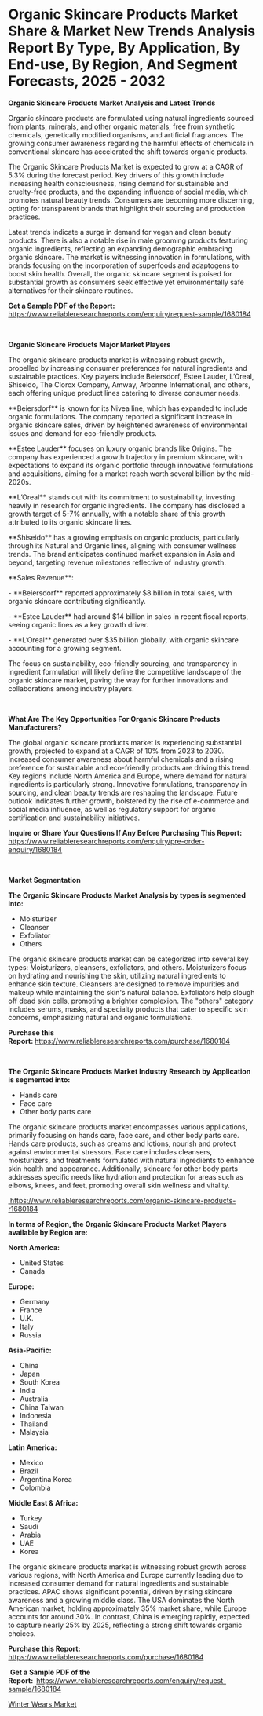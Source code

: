 <p><h1>Organic Skincare Products Market Share & Market New Trends Analysis Report By Type, By Application, By End-use, By Region, And Segment Forecasts, 2025 - 2032</h1></p><p><strong>Organic Skincare Products Market Analysis and Latest Trends</strong></p>
<p><p>Organic skincare products are formulated using natural ingredients sourced from plants, minerals, and other organic materials, free from synthetic chemicals, genetically modified organisms, and artificial fragrances. The growing consumer awareness regarding the harmful effects of chemicals in conventional skincare has accelerated the shift towards organic products. </p><p>The Organic Skincare Products Market is expected to grow at a CAGR of 5.3% during the forecast period. Key drivers of this growth include increasing health consciousness, rising demand for sustainable and cruelty-free products, and the expanding influence of social media, which promotes natural beauty trends. Consumers are becoming more discerning, opting for transparent brands that highlight their sourcing and production practices. </p><p>Latest trends indicate a surge in demand for vegan and clean beauty products. There is also a notable rise in male grooming products featuring organic ingredients, reflecting an expanding demographic embracing organic skincare. The market is witnessing innovation in formulations, with brands focusing on the incorporation of superfoods and adaptogens to boost skin health. Overall, the organic skincare segment is poised for substantial growth as consumers seek effective yet environmentally safe alternatives for their skincare routines.</p></p>
<p><strong>Get a Sample PDF of the Report:&nbsp;</strong> <a href="https://www.reliableresearchreports.com/enquiry/request-sample/1680184?utm_campaign=2201&utm_medium=2&utm_source=Github&utm_content=ia&utm_term=05022025&utm_id=organic-skincare-products">https://www.reliableresearchreports.com/enquiry/request-sample/1680184</a></p>
<p>&nbsp;</p>
<p><strong>Organic Skincare Products Major Market Players</strong></p>
<p><p>The organic skincare products market is witnessing robust growth, propelled by increasing consumer preferences for natural ingredients and sustainable practices. Key players include Beiersdorf, Estee Lauder, L’Oreal, Shiseido, The Clorox Company, Amway, Arbonne International, and others, each offering unique product lines catering to diverse consumer needs.</p><p>**Beiersdorf** is known for its Nivea line, which has expanded to include organic formulations. The company reported a significant increase in organic skincare sales, driven by heightened awareness of environmental issues and demand for eco-friendly products.</p><p>**Estee Lauder** focuses on luxury organic brands like Origins. The company has experienced a growth trajectory in premium skincare, with expectations to expand its organic portfolio through innovative formulations and acquisitions, aiming for a market reach worth several billion by the mid-2020s.</p><p>**L’Oreal** stands out with its commitment to sustainability, investing heavily in research for organic ingredients. The company has disclosed a growth target of 5-7% annually, with a notable share of this growth attributed to its organic skincare lines.</p><p>**Shiseido** has a growing emphasis on organic products, particularly through its Natural and Organic lines, aligning with consumer wellness trends. The brand anticipates continued market expansion in Asia and beyond, targeting revenue milestones reflective of industry growth.</p><p>**Sales Revenue**: </p><p>- **Beiersdorf** reported approximately $8 billion in total sales, with organic skincare contributing significantly.</p><p>- **Estee Lauder** had around $14 billion in sales in recent fiscal reports, seeing organic lines as a key growth driver.</p><p>- **L’Oreal** generated over $35 billion globally, with organic skincare accounting for a growing segment.</p><p>The focus on sustainability, eco-friendly sourcing, and transparency in ingredient formulation will likely define the competitive landscape of the organic skincare market, paving the way for further innovations and collaborations among industry players.</p></p>
<p>&nbsp;</p>
<p><strong>What Are The Key Opportunities For Organic Skincare Products Manufacturers?</strong></p>
<p><p>The global organic skincare products market is experiencing substantial growth, projected to expand at a CAGR of 10% from 2023 to 2030. Increased consumer awareness about harmful chemicals and a rising preference for sustainable and eco-friendly products are driving this trend. Key regions include North America and Europe, where demand for natural ingredients is particularly strong. Innovative formulations, transparency in sourcing, and clean beauty trends are reshaping the landscape. Future outlook indicates further growth, bolstered by the rise of e-commerce and social media influence, as well as regulatory support for organic certification and sustainability initiatives.</p></p>
<p><strong>Inquire or Share Your Questions If Any Before Purchasing This Report:</strong> <a href="https://www.reliableresearchreports.com/enquiry/pre-order-enquiry/1680184?utm_campaign=2201&utm_medium=2&utm_source=Github&utm_content=ia&utm_term=05022025&utm_id=organic-skincare-products">https://www.reliableresearchreports.com/enquiry/pre-order-enquiry/1680184</a></p>
<p>&nbsp;</p>
<p><strong>Market Segmentation</strong></p>
<p><strong>The Organic Skincare Products Market Analysis by types is segmented into:</strong></p>
<p><ul><li>Moisturizer</li><li>Cleanser</li><li>Exfoliator</li><li>Others</li></ul></p>
<p><p>The organic skincare products market can be categorized into several key types: Moisturizers, cleansers, exfoliators, and others. Moisturizers focus on hydrating and nourishing the skin, utilizing natural ingredients to enhance skin texture. Cleansers are designed to remove impurities and makeup while maintaining the skin's natural balance. Exfoliators help slough off dead skin cells, promoting a brighter complexion. The "others" category includes serums, masks, and specialty products that cater to specific skin concerns, emphasizing natural and organic formulations.</p></p>
<p><strong>Purchase this Report:&nbsp;</strong><a href="https://www.reliableresearchreports.com/purchase/1680184?utm_campaign=2201&utm_medium=2&utm_source=Github&utm_content=ia&utm_term=05022025&utm_id=organic-skincare-products">https://www.reliableresearchreports.com/purchase/1680184</a></p>
<p>&nbsp;</p>
<p><strong>The Organic Skincare Products Market Industry Research by Application is segmented into:</strong></p>
<p><ul><li>Hands care</li><li>Face care</li><li>Other body parts care</li></ul></p>
<p><p>The organic skincare products market encompasses various applications, primarily focusing on hands care, face care, and other body parts care. Hands care products, such as creams and lotions, nourish and protect against environmental stressors. Face care includes cleansers, moisturizers, and treatments formulated with natural ingredients to enhance skin health and appearance. Additionally, skincare for other body parts addresses specific needs like hydration and protection for areas such as elbows, knees, and feet, promoting overall skin wellness and vitality.</p></p>
<p><a href="https://www.reliableresearchreports.com/organic-skincare-products-r1680184?utm_campaign=2201&utm_medium=2&utm_source=Github&utm_content=ia&utm_term=05022025&utm_id=organic-skincare-products">&nbsp;https://www.reliableresearchreports.com/organic-skincare-products-r1680184</a></p>
<p><strong>In terms of Region, the Organic Skincare Products Market Players available by Region are:</strong></p>
<p>
    <p> <strong> North America: </strong>
        <ul>
            <li>United States</li>
            <li>Canada</li>
        </ul>
        </p> 
    <p> <strong> Europe: </strong>
        <ul>
            <li>Germany</li>
            <li>France</li>
            <li>U.K.</li>
            <li>Italy</li>
            <li>Russia</li>
        </ul>
        </p> 
    <p> <strong> Asia-Pacific: </strong>
        <ul>
            <li>China</li>
            <li>Japan</li>
            <li>South Korea</li>
            <li>India</li>
            <li>Australia</li>
            <li>China Taiwan</li>
            <li>Indonesia</li>
            <li>Thailand</li>
            <li>Malaysia</li>
        </ul>
        </p> 
    <p> <strong> Latin America: </strong>
        <ul>
            <li>Mexico</li>
            <li>Brazil</li>
            <li>Argentina Korea</li>
            <li>Colombia</li>
        </ul>
        </p> 
    <p> <strong> Middle East & Africa: </strong>
        <ul>
            <li>Turkey</li>
            <li>Saudi</li>
            <li>Arabia</li>
            <li>UAE</li>
            <li>Korea</li>
        </ul>
    </p>
    </p>
<p><p>The organic skincare products market is witnessing robust growth across various regions, with North America and Europe currently leading due to increased consumer demand for natural ingredients and sustainable practices. APAC shows significant potential, driven by rising skincare awareness and a growing middle class. The USA dominates the North American market, holding approximately 35% market share, while Europe accounts for around 30%. In contrast, China is emerging rapidly, expected to capture nearly 25% by 2025, reflecting a strong shift towards organic choices.</p></p>
<p><strong>Purchase this Report: </strong><a href="https://www.reliableresearchreports.com/purchase/1680184?utm_campaign=2201&utm_medium=2&utm_source=Github&utm_content=ia&utm_term=05022025&utm_id=organic-skincare-products">https://www.reliableresearchreports.com/purchase/1680184</a></p>
<p>&nbsp;<strong>Get a Sample PDF of the Report:&nbsp;&nbsp;</strong><a href="https://www.reliableresearchreports.com/enquiry/request-sample/1680184?utm_campaign=2201&utm_medium=2&utm_source=Github&utm_content=ia&utm_term=05022025&utm_id=organic-skincare-products">https://www.reliableresearchreports.com/enquiry/request-sample/1680184</a></p>
<p><strong></strong></p>
<p><p><a href="https://github.com/gerdabatiskzv9/Market-Research-Report-List-1/blob/main/winter-wears-market.md?utm_campaign=2201&utm_medium=2&utm_source=Github&utm_content=ia&utm_term=05022025&utm_id=organic-skincare-products">Winter Wears Market</a></p></p>